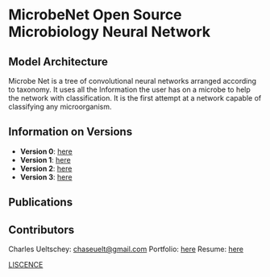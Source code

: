 # MicrobeNet Open Source Microbiology Neural Network

## Model Architecture

Microbe Net is a tree of convolutional neural networks arranged according to taxonomy.
It uses all the Information the user has on a microbe to help the network with classification.
It is the first attempt at a network capable of classifying any microorganism.



## Information on Versions

* **Version 0**: [here](./model/Model-v0/V0.md)
* **Version 1**: [here](./model/Model-v1/V1.md)
* **Version 2**: [here](./model/Model-v2/V2.md)
* **Version 3**: [here](./model/Model-v3/V3.md)

## Publications

## Contributors

Charles Ueltschey: chaseuelt@gmail.com
Portfolio: [here](https://charles-ueltschey-portfolio.netlify.app/)
Resume: [here](./documentation/)


[LISCENCE](./documentation/LISCENCE)

